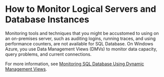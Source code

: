 <properties linkid="manage-services-how-to-monitor-a-sqldb" urlDisplayName="How to monitor" pageTitle="How to monitor a SQL Database - Windows Azure service management" metaKeywords="" description="Learn how to monitor a SQL Database using the Windows Azure Management Portal." metaCanonical="" services="sql-database" documentationCenter="" title="How to Monitor Logical Servers and Database Instances" authors=""  solutions="" writer="" manager="" editor=""  />





<h1 id="monitor">How to Monitor Logical Servers and Database Instances</h1>

Monitoring tools and techniques that you might be accustomed to using on an on-premises server, such as auditing logins, running traces, and using performance counters, are not available for SQL Database. On Windows Azure, you use Data Management Views (DMVs) to monitor data capacity, query problems, and current connections. 

For more information, see [Monitoring SQL Database Using Dynamic Management Views][].

[Monitoring SQL Database Using Dynamic Management Views]: http://msdn.microsoft.com/en-us/library/windowsazure/ff394114.aspx
